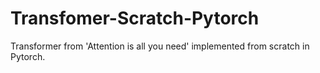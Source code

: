 # Transfomer-Scratch-Pytorch
Transformer from 'Attention is all you need' implemented from scratch in Pytorch.
